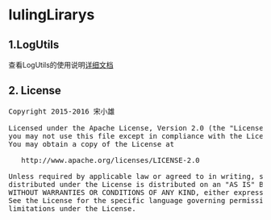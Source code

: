 # IulingLirarys

## 1.LogUtils
查看LogUtils的使用说明<a href='./doc/README-LogUtils.md'>详细文档</a>


## 2. License
<pre>
Copyright 2015-2016 宋小雄

Licensed under the Apache License, Version 2.0 (the "License");
you may not use this file except in compliance with the License.
You may obtain a copy of the License at

   http://www.apache.org/licenses/LICENSE-2.0

Unless required by applicable law or agreed to in writing, software
distributed under the License is distributed on an "AS IS" BASIS,
WITHOUT WARRANTIES OR CONDITIONS OF ANY KIND, either express or implied.
See the License for the specific language governing permissions and
limitations under the License.
</pre>
